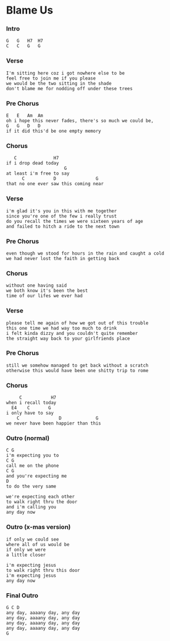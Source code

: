 # Blame Us

### Intro

	G   G   H7  H7
	C   C   G   G

### Verse

	I'm sitting here coz i got nowhere else to be
	feel free to join me if you please
	we would be the two sitting in the shade
	don't blame me for nodding off under these trees

### Pre Chorus

	E   E   Am  Am
	oh i hope this never fades, there's so much we could be,
	G   G   D   D
	if it did this'd be one empty memory

### Chorus
	   C              H7
	if i drop dead today
	                      G
	at least i'm free to say
	      C           D               G
	that no one ever saw this coming near

### Verse

	i'm glad it's you in this with me together
	since you're one of the few i really trust
	do you recall the times we were sixteen years of age
	and failed to hitch a ride to the next town

### Pre Chorus

	even though we stood for hours in the rain and caught a cold
	we had never lost the faith in getting back

### Chorus

	without one having said
	we both know it's been the best
	time of our lifes we ever had

### Verse

	please tell me again of how we got out of this trouble
	this one time we had way too much to drink
	i felt kinda dizzy and you couldn't quite remember
	the straight way back to your girlfriends place

### Pre Chorus

	still we somehow managed to get back without a scratch
	otherwise this would have been one shitty trip to rome

### Chorus

	     C           H7
	when i recall today
	  E4    C       G
	i only have to say
	    C               D             G
	we never have been happier than this

### Outro (normal)

	C G
	i'm expecting you to
	C G
	call me on the phone
	C G
	and you're expecting me
	D
	to do the very same

	we're expecting each other
	to walk right thru the door
	and i'm calling you
	any day now

### Outro (x-mas version)

	if only we could see
	where all of us would be
	if only we were
	a little closer

	i'm expecting jesus
	to walk right thru this door
	i'm expecting jesus
	any day now

### Final Outro

	G C D
	any day, aaaany day, any day
	any day, aaaany day, any day
	any day, aaaany day, any day
	any day, aaaany day, any day
	G
